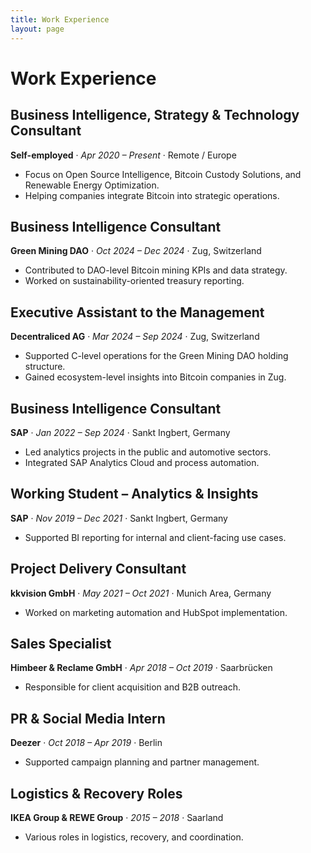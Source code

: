 ```yaml
---
title: Work Experience
layout: page
---
```

# Work Experience

## Business Intelligence, Strategy & Technology Consultant  
**Self-employed** · *Apr 2020 – Present* · Remote / Europe  
- Focus on Open Source Intelligence, Bitcoin Custody Solutions, and Renewable Energy Optimization.  
- Helping companies integrate Bitcoin into strategic operations.
## Business Intelligence Consultant  
**Green Mining DAO** · *Oct 2024 – Dec 2024* · Zug, Switzerland  
- Contributed to DAO-level Bitcoin mining KPIs and data strategy.  
- Worked on sustainability-oriented treasury reporting.
## Executive Assistant to the Management  
**Decentraliced AG** · *Mar 2024 – Sep 2024* · Zug, Switzerland  
- Supported C-level operations for the Green Mining DAO holding structure.  
- Gained ecosystem-level insights into Bitcoin companies in Zug.
## Business Intelligence Consultant  
**SAP** · *Jan 2022 – Sep 2024* · Sankt Ingbert, Germany  
- Led analytics projects in the public and automotive sectors.  
- Integrated SAP Analytics Cloud and process automation.
## Working Student – Analytics & Insights  
**SAP** · *Nov 2019 – Dec 2021* · Sankt Ingbert, Germany  
- Supported BI reporting for internal and client-facing use cases.
## Project Delivery Consultant  
**kkvision GmbH** · *May 2021 – Oct 2021* · Munich Area, Germany  
- Worked on marketing automation and HubSpot implementation.
## Sales Specialist  
**Himbeer & Reclame GmbH** · *Apr 2018 – Oct 2019* · Saarbrücken  
- Responsible for client acquisition and B2B outreach.
## PR & Social Media Intern  
**Deezer** · *Oct 2018 – Apr 2019* · Berlin  
- Supported campaign planning and partner management.
## Logistics & Recovery Roles  
**IKEA Group & REWE Group** · *2015 – 2018* · Saarland  
- Various roles in logistics, recovery, and coordination.